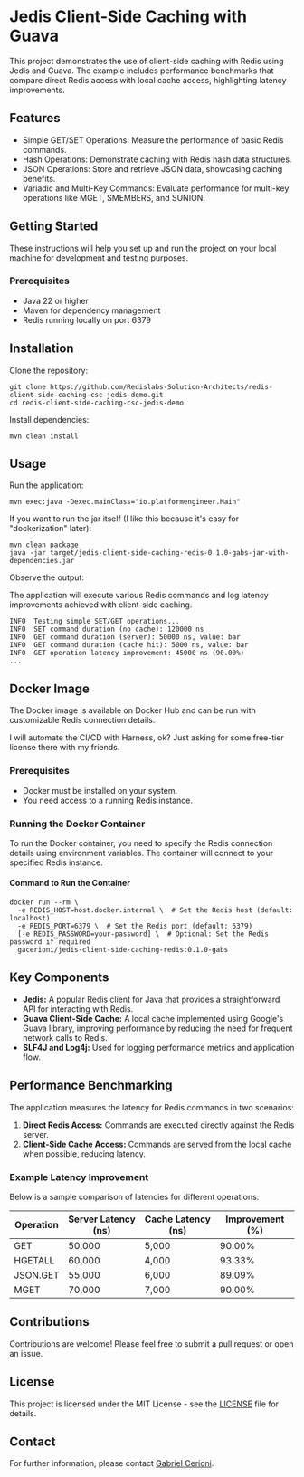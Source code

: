 # Jedis Client-Side Caching with Guava

This project demonstrates the use of client-side caching with Redis using Jedis and Guava. The example includes performance benchmarks that compare direct Redis access with local cache access, highlighting latency improvements.

## Features

- Simple GET/SET Operations: Measure the performance of basic Redis commands.
- Hash Operations: Demonstrate caching with Redis hash data structures.
- JSON Operations: Store and retrieve JSON data, showcasing caching benefits.
- Variadic and Multi-Key Commands: Evaluate performance for multi-key operations like MGET, SMEMBERS, and SUNION.

## Getting Started

These instructions will help you set up and run the project on your local machine for development and testing purposes.

### Prerequisites

- Java 22 or higher
- Maven for dependency management
- Redis running locally on port 6379

## Installation

Clone the repository:
```shell
git clone https://github.com/Redislabs-Solution-Architects/redis-client-side-caching-csc-jedis-demo.git
cd redis-client-side-caching-csc-jedis-demo
```

Install dependencies:
```shell
mvn clean install
```

## Usage

Run the application:
```shell
mvn exec:java -Dexec.mainClass="io.platformengineer.Main"
```

If you want to run the jar itself (I like this because it's easy for "dockerization" later):
```shell
mvn clean package
java -jar target/jedis-client-side-caching-redis-0.1.0-gabs-jar-with-dependencies.jar
```

Observe the output:

The application will execute various Redis commands and log latency improvements achieved with client-side caching.

```shell
INFO  Testing simple SET/GET operations...
INFO  SET command duration (no cache): 120000 ns
INFO  GET command duration (server): 50000 ns, value: bar
INFO  GET command duration (cache hit): 5000 ns, value: bar
INFO  GET operation latency improvement: 45000 ns (90.00%)
...
```

## Docker Image

The Docker image is available on Docker Hub and can be run with customizable Redis connection details.

I will automate the CI/CD with Harness, ok? Just asking for some free-tier license there with my friends.

### Prerequisites
- Docker must be installed on your system.
- You need access to a running Redis instance.

### Running the Docker Container

To run the Docker container, you need to specify the Redis connection details using environment variables. The container will connect to your specified Redis instance.

#### Command to Run the Container

```shell
docker run --rm \
  -e REDIS_HOST=host.docker.internal \  # Set the Redis host (default: localhost)
  -e REDIS_PORT=6379 \  # Set the Redis port (default: 6379)
  [-e REDIS_PASSWORD=your-password] \  # Optional: Set the Redis password if required
  gacerioni/jedis-client-side-caching-redis:0.1.0-gabs
```

## Key Components

- **Jedis:** A popular Redis client for Java that provides a straightforward API for interacting with Redis.
- **Guava Client-Side Cache:** A local cache implemented using Google's Guava library, improving performance by reducing the need for frequent network calls to Redis.
- **SLF4J and Log4j:** Used for logging performance metrics and application flow.

## Performance Benchmarking

The application measures the latency for Redis commands in two scenarios:

1. **Direct Redis Access:** Commands are executed directly against the Redis server.
2. **Client-Side Cache Access:** Commands are served from the local cache when possible, reducing latency.

### Example Latency Improvement

Below is a sample comparison of latencies for different operations:

| Operation | Server Latency (ns) | Cache Latency (ns) | Improvement (%) |
|-----------|---------------------|--------------------|-----------------|
| GET       | 50,000              | 5,000              | 90.00%          |
| HGETALL   | 60,000              | 4,000              | 93.33%          |
| JSON.GET  | 55,000              | 6,000              | 89.09%          |
| MGET      | 70,000              | 7,000              | 90.00%          |

## Contributions

Contributions are welcome! Please feel free to submit a pull request or open an issue.

## License

This project is licensed under the MIT License - see the [LICENSE](LICENSE) file for details.

## Contact

For further information, please contact [Gabriel Cerioni](mailto:gabriel.cerioni@redis.com).

